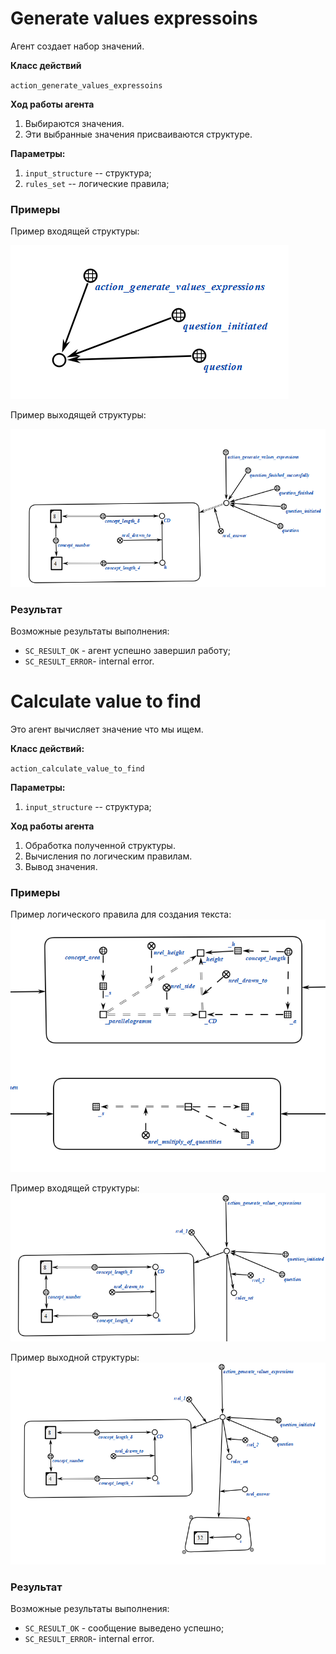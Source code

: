 # Generate values expressoins

Агент создает набор значений.

**Класс действий**

`action_generate_values_expressoins`



**Ход работы агента**
1. Выбираются значения.
2. Эти выбранные значения присваиваются структуре. 

**Параметры:**

1. `input_structure` -- структура;
2. `rules_set` -- логические правила;

### Примеры
Пример входящей структуры:

<img src="input1.png"></img>

Пример выходящей структуры:

<img src="out1.png"></img>

### Результат

Возможные результаты выполнения:
 
* `SC_RESULT_OK` - агент успешно завершил работу;
* `SC_RESULT_ERROR`- internal error.




# Calculate value to find

Это агент вычисляет значение что мы ищем.

**Класс действий:**

`action_calculate_value_to_find`


**Параметры:**

1. `input_structure` -- структура;

**Ход работы агента**
1. Обработка полученной структуры. 
2. Вычисления по логическим правилам.
3. Вывод значения. 

### Примеры
Пример логического правила для создания текста:
<img src="rules.png"></img>

Пример входящей структуры:
<img src="input2.png"></img>

Пример выходной структуры:
<img src="out2.png"></img>

### Результат

Возможные результаты выполнения:
 
* `SC_RESULT_OK` - сообщение выведено успешно;
* `SC_RESULT_ERROR`- internal error.
